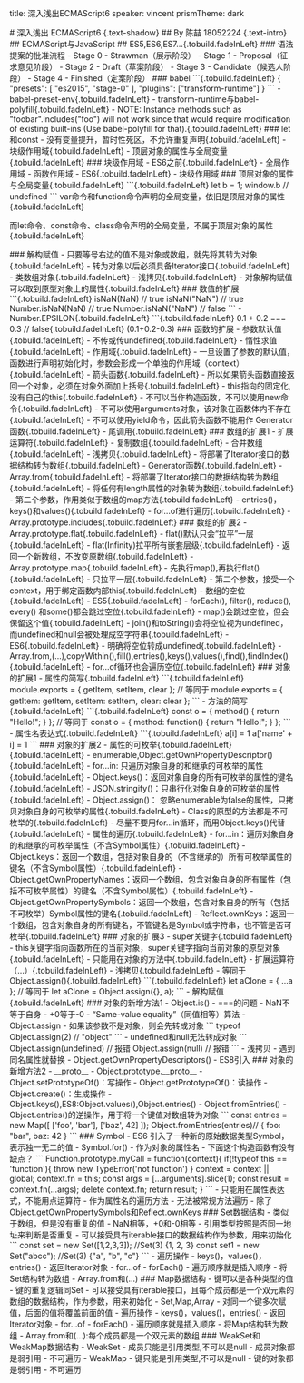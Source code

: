 title: 深入浅出ECMAScript6
speaker: vincent
prismTheme: dark

<slide class="bg-blue aligncenter">
# 深入浅出 ECMAScript6 {.text-shadow}
## By 陈喆 18052224 {.text-intro}

<slide class="bg-blue">
## ECMAScript与JavaScript
## ES5,ES6,ES7...{.tobuild.fadeInLeft}

<slide class="bg-blue">
### 语法提案的批准流程
- Stage 0 - Strawman（展示阶段）
- Stage 1 - Proposal（征求意见阶段）
- Stage 2 - Draft（草案阶段）
- Stage 3 - Candidate（候选人阶段）
- Stage 4 - Finished（定案阶段）

<slide class="bg-blue">
### babel
```{.tobuild.fadeInLeft}
{
  "presets": [
    "es2015",
    "stage-0"
  ],
  "plugins": ["transform-runtime"]
}
```
- babel-preset-env{.tobuild.fadeInLeft}
- transform-runtime与babel-polyfill{.tobuild.fadeInLeft}
  - NOTE: Instance methods such as "foobar".includes("foo") will not work since that would require modification of existing built-ins (Use babel-polyfill for that).{.tobuild.fadeInLeft}

<slide class="bg-blue">
### let和const
- 没有变量提升，暂时性死区，不允许重复声明{.tobuild.fadeInLeft}
- 块级作用域{.tobuild.fadeInLeft}
- 顶层对象的属性与全局变量{.tobuild.fadeInLeft}

<slide class="bg-blue">
### 块级作用域
- ES6之前{.tobuild.fadeInLeft}
  - 全局作用域
  - 函数作用域
- ES6{.tobuild.fadeInLeft}
  - 块级作用域
### 顶层对象的属性与全局变量{.tobuild.fadeInLeft}
```{.tobuild.fadeInLeft}
let b = 1;
window.b // undefined
```
var命令和function命令声明的全局变量，依旧是顶层对象的属性{.tobuild.fadeInLeft}

而let命令、const命令、class命令声明的全局变量，不属于顶层对象的属性{.tobuild.fadeInLeft}

<slide class="bg-blue">
### 解构赋值
- 只要等号右边的值不是对象或数组，就先将其转为对象{.tobuild.fadeInLeft}
 - 转为对象以后必须具备Iterator接口{.tobuild.fadeInLeft}
 - 类数组对象{.tobuild.fadeInLeft}
- 浅拷贝{.tobuild.fadeInLeft}
- 对象解构赋值可以取到原型对象上的属性{.tobuild.fadeInLeft}

<slide class="bg-blue">
### 数值的扩展
```{.tobuild.fadeInLeft}
isNaN(NaN) // true
isNaN("NaN") // true
Number.isNaN(NaN) // true
Number.isNaN("NaN") // false
```
- Number.EPSILON{.tobuild.fadeInLeft}
```{.tobuild.fadeInLeft}
0.1 + 0.2 === 0.3 // false{.tobuild.fadeInLeft}
(0.1+0.2-0.3)<Number.EPSILON //true{.tobuild.fadeInLeft}
```

<slide class="bg-blue">
### 函数的扩展
- 参数默认值{.tobuild.fadeInLeft}
  - 不传或传undefined{.tobuild.fadeInLeft}
  - 惰性求值{.tobuild.fadeInLeft}
  - 作用域{.tobuild.fadeInLeft}
    - 一旦设置了参数的默认值，函数进行声明初始化时，参数会形成一个单独的作用域（context）{.tobuild.fadeInLeft}
- 箭头函数{.tobuild.fadeInLeft}
  - 所以如果箭头函数直接返回一个对象，必须在对象外面加上括号{.tobuild.fadeInLeft}
  - this指向的固定化,没有自己的this{.tobuild.fadeInLeft}
  - 不可以当作构造函数，不可以使用new命令{.tobuild.fadeInLeft}
  - 不可以使用arguments对象，该对象在函数体内不存在{.tobuild.fadeInLeft}
  - 不可以使用yield命令，因此箭头函数不能用作 Generator 函数{.tobuild.fadeInLeft}
- 尾调用{.tobuild.fadeInLeft}

<slide class="bg-blue">
### 数组的扩展1
- 扩展运算符{.tobuild.fadeInLeft}
  - 复制数组{.tobuild.fadeInLeft}
  - 合并数组{.tobuild.fadeInLeft}
  - 浅拷贝{.tobuild.fadeInLeft}
  - 将部署了Iterator接口的数据结构转为数组{.tobuild.fadeInLeft}
  - Generator函数{.tobuild.fadeInLeft}
- Array.from{.tobuild.fadeInLeft}
  - 将部署了Iterator接口的数据结构转为数组{.tobuild.fadeInLeft}
  - 将任何有length属性的对象转为数组{.tobuild.fadeInLeft}
  - 第二个参数，作用类似于数组的map方法{.tobuild.fadeInLeft}
- entries()，keys()和values(){.tobuild.fadeInLeft}
  - for...of进行遍历{.tobuild.fadeInLeft}
- Array.prototype.includes{.tobuild.fadeInLeft}

<slide class="bg-blue">
### 数组的扩展2
- Array.prototype.flat{.tobuild.fadeInLeft}
  - flat()默认只会“拉平”一层{.tobuild.fadeInLeft}
  - flat(Infinity)拉平所有嵌套层级{.tobuild.fadeInLeft}
  - 返回一个新数组，不改变原数组{.tobuild.fadeInLeft}
- Array.prototype.map{.tobuild.fadeInLeft}
  - 先执行map(),再执行flat(){.tobuild.fadeInLeft}
  - 只拉平一层{.tobuild.fadeInLeft}
  - 第二个参数，接受一个context，用于绑定函数内部this{.tobuild.fadeInLeft}
- 数组的空位{.tobuild.fadeInLeft}
  - ES5{.tobuild.fadeInLeft}
    - forEach(), filter(), reduce(), every() 和some()都会跳过空位{.tobuild.fadeInLeft}
    - map()会跳过空位，但会保留这个值{.tobuild.fadeInLeft}
    - join()和toString()会将空位视为undefined，而undefined和null会被处理成空字符串{.tobuild.fadeInLeft}
  - ES6{.tobuild.fadeInLeft}
    - 明确将空位转成undefined{.tobuild.fadeInLeft}
    - Array.from,(...),copyWithin(),fill(),entries(),keys(),values(),find(),findIndex(){.tobuild.fadeInLeft}
    - for...of循环也会遍历空位{.tobuild.fadeInLeft}

<slide class="bg-blue">
### 对象的扩展1
- 属性的简写{.tobuild.fadeInLeft}
```{.tobuild.fadeInLeft}
module.exports = { getItem, setItem, clear };
// 等同于
module.exports = {
  getItem: getItem,
  setItem: setItem,
  clear: clear
};
```
- 方法的简写{.tobuild.fadeInLeft}
```{.tobuild.fadeInLeft}
const o = {
  method() {
    return "Hello!";
  }
};
// 等同于
const o = {
  method: function() {
    return "Hello!";
  }
};
```
- 属性名表达式{.tobuild.fadeInLeft}
```{.tobuild.fadeInLeft}
a[i] = 1
a['name' + i] = 1
```

<slide class="bg-blue">
### 对象的扩展2
- 属性的可枚举{.tobuild.fadeInLeft}{.tobuild.fadeInLeft}
  - enumerable,Object.getOwnPropertyDescriptor(){.tobuild.fadeInLeft}
  - for...in: 只遍历对象自身的和继承的可枚举的属性{.tobuild.fadeInLeft}
  - Object.keys()：返回对象自身的所有可枚举的属性的键名{.tobuild.fadeInLeft}
  - JSON.stringify()：只串行化对象自身的可枚举的属性{.tobuild.fadeInLeft}
  - Object.assign()： 忽略enumerable为false的属性，只拷贝对象自身的可枚举的属性{.tobuild.fadeInLeft}
  - Class的原型的方法都是不可枚举的{.tobuild.fadeInLeft}
  - 尽量不要用for...in循环，而用Object.keys()代替{.tobuild.fadeInLeft}
- 属性的遍历{.tobuild.fadeInLeft}
  - for...in：遍历对象自身的和继承的可枚举属性（不含Symbol属性）{.tobuild.fadeInLeft}
  - Object.keys：返回一个数组，包括对象自身的（不含继承的）所有可枚举属性的键名（不含Symbol属性）{.tobuild.fadeInLeft}
  - Object.getOwnPropertyNames：返回一个数组，包含对象自身的所有属性（包括不可枚举属性）的键名（不含Symbol属性）{.tobuild.fadeInLeft}
  - Object.getOwnPropertySymbols：返回一个数组，包含对象自身的所有（包括不可枚举）Symbol属性的键名{.tobuild.fadeInLeft}
  - Reflect.ownKeys：返回一个数组，包含对象自身的所有键名，不管键名是Symbol或字符串，也不管是否可枚举{.tobuild.fadeInLeft}

<slide class="bg-blue">
### 对象的扩展3
- super关键字{.tobuild.fadeInLeft}
  - this关键字指向函数所在的当前对象，super关键字指向当前对象的原型对象{.tobuild.fadeInLeft}
  - 只能用在对象的方法中{.tobuild.fadeInLeft}
- 扩展运算符（...）{.tobuild.fadeInLeft}
  - 浅拷贝{.tobuild.fadeInLeft}
  - 等同于Object.assign(){.tobuild.fadeInLeft}
  ```{.tobuild.fadeInLeft}
  let aClone = { ...a };
  // 等同于
  let aClone = Object.assign({}, a);
  ```
- 解构赋值{.tobuild.fadeInLeft}

<slide class="bg-blue">
### 对象的新增方法1
- Object.is()
  - ===的问题
    - NaN不等于自身
    - +0等于-0
  - “Same-value equality”（同值相等）算法
- Object.assign
  - 如果该参数不是对象，则会先转成对象
  ```
  typeof Object.assign(2) // "object"
  ```
  - undefined和null无法转成对象
  ```
  Object.assign(undefined) // 报错
  Object.assign(null) // 报错
  ```
  - 浅拷贝
  - 遇到同名属性就替换
- Object.getOwnPropertyDescriptors()
  - ES8引入

<slide class="bg-blue">
### 对象的新增方法2
- __proto__
  - Object.prototype.__proto__
  - Object.setPrototypeOf()：写操作
  - Object.getPrototypeOf()：读操作
  - Object.create()：生成操作
- Object.keys(),ES8:Object.values(),Object.entries()
- Object.fromEntries()
  - Object.entries()的逆操作，用于将一个键值对数组转为对象
  ```
  const entries = new Map([
    ['foo', 'bar'],
    ['baz', 42]
  ]);
  Object.fromEntries(entries)// { foo: "bar", baz: 42 }
  ```

<slide class="bg-blue">
### Symbol
- ES6 引入了一种新的原始数据类型Symbol，表示独一无二的值
  - Symbol.for()
- 作为对象的属性名
  - 下面这个构造函数有没有缺点？
  ```
  Function.prototype.myCall = function(context){
    if(!typeof this == 'function'){
      throw new TypeError('not function')
    }
    context = context || global;
    context.fn = this;
    const args = [...arguments].slice(1);
    const result = context.fn(...args);
    delete context.fn;
    return result;
  }
  ```
  - 只能用在属性表达式，不能用点运算符
- 作为属性名的遍历方法
  - 无法被常规方法遍历
  - 除了Object.getOwnPropertySymbols和Reflect.ownKeys

<slide class="bg-blue">
### Set数据结构
- 类似于数组，但是没有重复的值
  - NaN相等，+0和-0相等
  - 引用类型按照是否同一地址来判断是否重复
- 可以接受具有iterable接口的数据结构作为参数，用来初始化
```
const set = new Set([1,2,3,3]); //Set(3) {1, 2, 3}
const set1 = new Set("abcc"); //Set(3) {"a", "b", "c"}
```
- 遍历操作
  - keys()，values()，entries()
    - 返回Iterator对象
    - for...of
  - forEach()
  - 遍历顺序就是插入顺序
- 将Set结构转为数组
  - Array.from和(...)

<slide class="bg-blue">
### Map数据结构
- 键可以是各种类型的值
  - 键的重复逻辑同Set
- 可以接受具有iterable接口，且每个成员都是一个双元素的数组的数据结构，作为参数，用来初始化
  - Set,Map,Array
- 对同一个键多次赋值，后面的值将覆盖前面的值
- 遍历操作
  - keys()，values()，entries()
    - 返回Iterator对象
    - for...of
  - forEach()
  - 遍历顺序就是插入顺序
- 将Map结构转为数组
  - Array.from和(...):每个成员都是一个双元素的数组

<slide class="bg-blue">
### WeakSet和WeakMap数据结构
- WeakSet
  - 成员只能是引用类型,不可以是null
  - 成员对象都是弱引用
  - 不可遍历
- WeakMap
  - 键只能是引用类型,不可以是null
  - 键的对象都是弱引用
  - 不可遍历